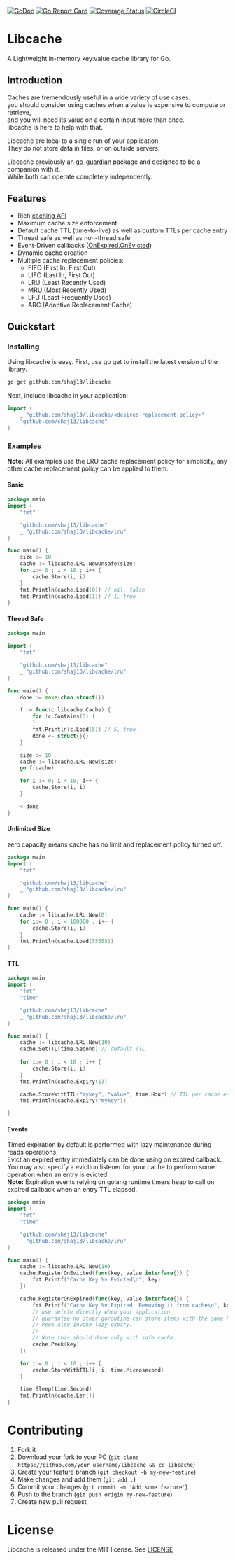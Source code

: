 [![GoDoc](https://godoc.org/github.com/shaj13/go-guardian/v2?status.svg)](https://pkg.go.dev/github.com/shaj13/go-guardian/v2)
[![Go Report Card](https://goreportcard.com/badge/github.com/shaj13/go-guardian)](https://goreportcard.com/report/github.com/shaj13/go-guardian)
[![Coverage Status](https://coveralls.io/repos/github/shaj13/go-guardian/badge.svg?branch=master)](https://coveralls.io/github/shaj13/go-guardian?branch=master)
[![CircleCI](https://circleci.com/gh/shaj13/go-guardian/tree/master.svg?style=svg)](https://circleci.com/gh/shaj13/go-guardian/tree/master)

# Libcache
A Lightweight in-memory key:value cache library for Go. 

## Introduction 
Caches are tremendously useful in a wide variety of use cases.<br>
you should consider using caches when a value is expensive to compute or retrieve,<br>
and you will need its value on a certain input more than once.<br>
libcache is here to help with that.

Libcache are local to a single run of your application.<br>
They do not store data in files, or on outside servers.

Libcache previously an [go-guardian](https://github.com/shaj13/go-guardian) package and designed to be a companion with it.<br>
While both can operate completely independently.<br>


## Features
- Rich [caching API]()
- Maximum cache size enforcement
- Default cache TTL (time-to-live) as well as custom TTLs per cache entry
- Thread safe as well as non-thread safe
- Event-Driven callbacks ([OnExpired](),[OnEvicted]())
- Dynamic cache creation
- Multiple cache replacement policies:
  - FIFO (First In, First Out)
  - LIFO (Last In, First Out)
  - LRU (Least Recently Used)
  - MRU (Most Recently Used)
  - LFU (Least Frequently Used)
  - ARC (Adaptive Replacement Cache)

## Quickstart 
### Installing 
Using libcache is easy. First, use go get to install the latest version of the library.

```sh
go get github.com/shaj13/libcache
```
Next, include libcache in your application:
```go
import (
    _ "github.com/shaj13/libcache/<desired-replacement-policy>"
    "github.com/shaj13/libcache"
)
```

### Examples
**Note:** All examples use the LRU cache replacement policy for simplicity, any other cache replacement policy can be applied to them.
#### Basic 
```go
package main 
import (
    "fmt" 

    "github.com/shaj13/libcache"
    _ "github.com/shaj13/libcache/lru"
)

func main() {
    size := 10
    cache := libcache.LRU.NewUnsafe(size)
    for i:= 0 ; i < 10 ; i++ {
        cache.Store(i, i)
    }
    fmt.Println(cache.Load(0)) // nil, false  
    fmt.Println(cache.Load(1)) // 1, true
}
```

#### Thread Safe 
```go
package main

import (
	"fmt"

	"github.com/shaj13/libcache"
	_ "github.com/shaj13/libcache/lru"
)

func main() {
	done := make(chan struct{})

	f := func(c libcache.Cache) {
		for !c.Contains(5) {
		}
		fmt.Println(c.Load(5)) // 5, true
		done <- struct{}{}
	}

	size := 10
	cache := libcache.LRU.New(size)
	go f(cache)

	for i := 0; i < 10; i++ {
		cache.Store(i, i)
	}

	<-done
}
```
#### Unlimited Size
zero capacity means cache has no limit and replacement policy turned off.
```go
package main 
import (
    "fmt" 

    "github.com/shaj13/libcache"
    _ "github.com/shaj13/libcache/lru"
)

func main() {
	cache := libcache.LRU.New(0)
    for i:= 0 ; i < 100000 ; i++ {
        cache.Store(i, i)
    }
	fmt.Println(cache.Load(55555))
}
```
#### TTL
```go
package main 
import (
	"fmt"
	"time"

	"github.com/shaj13/libcache"
	_ "github.com/shaj13/libcache/lru"
)

func main() {
	cache := libcache.LRU.New(10)
	cache.SetTTL(time.Second) // default TTL 
	
	for i:= 0 ; i < 10 ; i++ {
        cache.Store(i, i)
	}
	fmt.Println(cache.Expiry(1))

	cache.StoreWithTTL("mykey", "value", time.Hour) // TTL per cache entry 
	fmt.Println(cache.Expiry("mykey"))

}
```

#### Events 
Timed expiration by default is performed with lazy maintenance during reads operations,<br>
Evict an expired entry immediately can be done using on expired callback.<br>
You may also specify a eviction listener for your cache to perform some operation when an entry is evicted.<br>
**Note:** Expiration events relying on golang runtime timers heap to call on expired callback when an entry TTL elapsed.
```go
package main 
import (
	"fmt"
	"time"

	"github.com/shaj13/libcache"
	_ "github.com/shaj13/libcache/lru"
)

func main() {
	cache := libcache.LRU.New(10)
	cache.RegisterOnEvicted(func(key, value interface{}) {
		fmt.Printf("Cache Key %v Evicted\n", key)
	})

	cache.RegisterOnExpired(func(key, value interface{}) {
		fmt.Printf("Cache Key %v Expired, Removing it from cache\n", key)
		// use delete directly when your application 
		// guarantee no other goroutine can store items with the same key.
		// Peek also invoke lazy expiry. 
		// 
		// Note this should done only with safe cache.
		cache.Peek(key) 
	})	

	for i:= 0 ; i < 10 ; i++ {
        cache.StoreWithTTL(i, i, time.Microsecond)
	}

	time.Sleep(time.Second)
	fmt.Println(cache.Len())
}
```

# Contributing
1. Fork it
2. Download your fork to your PC (`git clone https://github.com/your_username/libcache && cd libcache`)
3. Create your feature branch (`git checkout -b my-new-feature`)
4. Make changes and add them (`git add .`)
5. Commit your changes (`git commit -m 'Add some feature'`)
6. Push to the branch (`git push origin my-new-feature`)
7. Create new pull request

# License
Libcache is released under the MIT license. See [LICENSE](https://github.com/shaj13/libcache/blob/master/LICENSE)